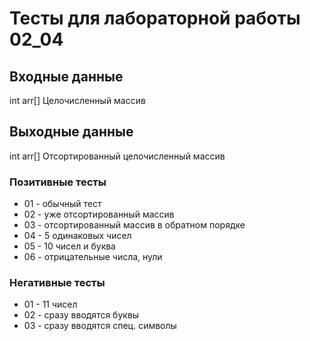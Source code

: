 # Тесты для лабораторной работы 02_04
## Входные данные
int arr[]
Целочисленный массив

## Выходные данные
int arr[]
Отсортированный целочисленный массив

### Позитивные тесты
- 01 - обычный тест
- 02 - уже отсортированный массив
- 03 - отсортированный массив в обратном порядке
- 04 - 5 одинаковых чисел
- 05 - 10 чисел и буква
- 06 - отрицательные числа, нули

### Негативные тесты
- 01 - 11 чисел
- 02 - сразу вводятся буквы
- 03 - сразу вводятся спец. символы
